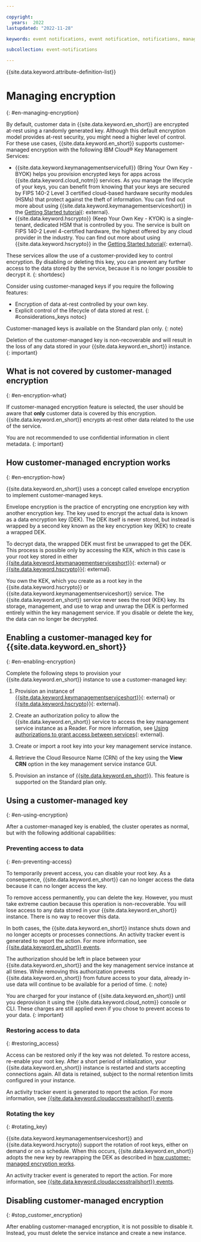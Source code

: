 ```yaml
---

copyright:
  years:  2022
lastupdated: "2022-11-28"

keywords: event notifications, event notification, notifications, managing encryption, byok, kyok, integrations protect, hpcs

subcollection: event-notifications

---
```

{{site.data.keyword.attribute-definition-list}}

# Managing encryption
{: #en-managing-encryption}

By default, customer data in {{site.data.keyword.en_short}} are encrypted at-rest using a randomly generated key. Although this default encryption model provides at-rest security, you might need a higher level of control. For these use cases, {{site.data.keyword.en_short}} supports customer-managed encryption with the following IBM Cloud® Key Management Services:

- {{site.data.keyword.keymanagementservicefull}} (Bring Your Own Key - BYOK) helps you provision encrypted keys for apps across {{site.data.keyword.cloud_notm}} services. As you manage the lifecycle of your keys, you can benefit from knowing that your keys are secured by FIPS 140-2 Level 3 certified cloud-based hardware security modules (HSMs) that protect against the theft of information. You can find out more about using {{site.data.keyword.keymanagementserviceshort}} in the [Getting Started tutorial](/docs/key-protect?topic=key-protect-getting-started-tutorial){: external}.
- {{site.data.keyword.hscrypto}} (Keep Your Own Key - KYOK) is a single-tenant, dedicated HSM that is controlled by you. The service is built on FIPS 140-2 Level 4-certified hardware, the highest offered by any cloud provider in the industry. You can find out more about using {{site.data.keyword.hscrypto}} in the [Getting Started tutorial](/docs/hs-crypto?topic=hs-crypto-get-started){: external}.

These services allow the use of a customer-provided key to control encryption. By disabling or deleting this key, you can prevent any further access to the data stored by the service, because it is no longer possible to decrypt it.
{: shortdesc}

Consider using customer-managed keys if you require the following features:

- Encryption of data at-rest controlled by your own key.
- Explicit control of the lifecycle of data stored at rest.
{: #considerations_keys notoc}

Customer-managed keys is available on the Standard plan only.
{: note}

Deletion of the customer-managed key is non-recoverable and will result in the loss of any data stored in your {{site.data.keyword.en_short}} instance.
{: important}

## What is not covered by customer-managed encryption
{: #en-encryption-what}

If customer-managed encryption feature is selected, the user should be aware that **only** customer data is covered by this encryption. {{site.data.keyword.en_short}} encrypts at-rest other data related to the use of the service.

You are not recommended to use confidential information in client metadata.
{: important}

## How customer-managed encryption works
{: #en-encryption-how}

{{site.data.keyword.en_short}} uses a concept called envelope encryption to implement customer-managed keys.

Envelope encryption is the practice of encrypting one encryption key with another encryption key. The key used to encrypt the actual data is known as a data encryption key (DEK). The DEK itself is never stored, but instead is wrapped by a second key known as the key encryption key (KEK) to create a wrapped DEK.

To decrypt data, the wrapped DEK must first be unwrapped to get the DEK. This process is possible only by accessing the KEK, which in this case is your root key stored in either [{{site.data.keyword.keymanagementserviceshort}}](/docs/key-protect?topic=key-protect-about){: external} or [{{site.data.keyword.hscrypto}}](/docs/hs-crypto?topic=hs-crypto-overview){: external}.

You own the KEK, which you create as a root key in the {{site.data.keyword.hscrypto}} or {{site.data.keyword.keymanagementserviceshort}} service. The {{site.data.keyword.en_short}} service never sees the root (KEK) key. Its storage, management, and use to wrap and unwrap the DEK is performed entirely within the key management service. If you disable or delete the key, the data can no longer be decrypted.

## Enabling a customer-managed key for {{site.data.keyword.en_short}}
{: #en-enabling-encryption}

Complete the following steps to provision your {{site.data.keyword.en_short}} instance to use a customer-managed key:

1. Provision an instance of [{{site.data.keyword.keymanagementserviceshort}}](/docs/key-protect?topic=key-protect-provision){: external} or [{{site.data.keyword.hscrypto}}](/docs/hs-crypto?topic=hs-crypto-provision){: external}.

1. Create an authorization policy to allow the {{site.data.keyword.en_short}} service to access the key management service instance as a Reader. For more information, see [Using authorizations to grant access between services](/docs/account?topic=account-serviceauth){: external}.

1. Create or import a root key into your key management service instance.

1. Retrieve the Cloud Resource Name (CRN) of the key using the **View CRN** option in the key management service instance GUI.

1. Provision an instance of [{{site.data.keyword.en_short}}](/docs/event-notifications?topic=event-notifications-en-create-en-instance). This feature is supported on the Standard plan only.

## Using a customer-managed key
{: #en-using-encryption}

After a customer-managed key is enabled, the cluster operates as normal, but with the following additional capabilities:

### Preventing access to data
{: #en-preventing-access}

To temporarily prevent access, you can disable your root key. As a consequence, {{site.data.keyword.en_short}} can no longer access the data because it can no longer access the key.

To remove access permanently, you can delete the key. However, you must take extreme caution because this operation is non-recoverable. You will lose access to any data stored in your {{site.data.keyword.en_short}} instance. There is no way to recover this data.

In both cases, the {{site.data.keyword.en_short}} instance shuts down and no longer accepts or processes connections. An activity tracker event is generated to report the action. For more information, see [{{site.data.keyword.en_short}} events](/docs/event-notifications?topic=event-notifications-en-at_events).

The authorization should be left in place between your {{site.data.keyword.en_short}} and the key management service instance at all times. While removing this authorization prevents {{site.data.keyword.en_short}} from future access to your data, already in-use data will continue to be available for a period of time.
{: note}

You are charged for your instance of {{site.data.keyword.en_short}} until you deprovision it using the {{site.data.keyword.cloud_notm}} console or CLI. These charges are still applied even if you chose to prevent access to your data.
{: important}

### Restoring access to data
{: #restoring_access}

Access can be restored only if the key was not deleted. To restore access, re-enable your root key. After a short period of initialization, your {{site.data.keyword.en_short}} instance is restarted and starts accepting connections again. All data is retained, subject to the normal retention limits configured in your instance.

An activity tracker event is generated to report the action. For more information, see [{{site.data.keyword.cloudaccesstrailshort}} events](/docs/event-notifications?topic=event-notifications-en-at_events).

### Rotating the key
{: #rotating_key}

{{site.data.keyword.keymanagementserviceshort}} and {{site.data.keyword.hscrypto}} support the rotation of root keys, either on demand or on a schedule. When this occurs, {{site.data.keyword.en_short}} adopts the new key by rewrapping the DEK as described in [how customer-managed encryption works](#en-encryption-how).

An activity tracker event is generated to report the action. For more information, see [{{site.data.keyword.cloudaccesstrailshort}} events](/docs/event-notifications?topic=event-notifications-en-at_events).

## Disabling customer-managed encryption
{: #stop_customer_encryption}

After enabling customer-managed encryption, it is not possible to disable it. Instead, you must delete the service instance and create a new instance.
